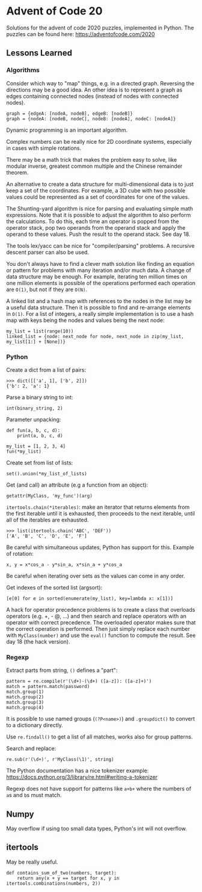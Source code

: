 # Advent of Code 20

Solutions for the advent of code 2020 puzzles, implemented in Python. The
puzzles can be found here: https://adventofcode.com/2020

## Lessons Learned

### Algorithms

Consider which way to "map" things, e.g. in a directed graph. Reversing the directions may be a good idea. An other
idea is to represent a graph as edges containing connected nodes (instead of nodes with connected nodes).
```
graph = {edgeA: [nodeA, nodeB], edgeB: [nodeB]}
graph = {nodeA: [nodeB, nodeC], nodeB: [nodeA], nodeC: [nodeA]}
```

Dynamic programming is an important algorithm.

Complex numbers can be really nice for 2D coordinate systems, especially in cases with simple rotations.

There may be a math trick that makes the problem easy to solve, like modular inverse, greatest common multiple and
the Chinese remainder theorem.

An alternative to create a data structure for multi-dimensional data is to just keep a set of the coordinates. For
example, a 3D cube with two possible values could be represented as a set of coordinates for one of the values.

The Shunting-yard algorithm is nice for parsing and evaluating simple math expressions. Note that it is possible to
adjust the algorithm to also perform the calculations. To do this, each time an operator is popped from the operator
stack, pop two operands from the operand stack and apply the operand to these values. Push the result to the operand
stack. See day 18.

The tools lex/yacc can be nice for "compiler/parsing" problems. A recursive descent parser can also be used.

You don't always have to find a clever math solution like finding an equation or pattern for problems with
many iteration and/or much data. A change of data structure may be enough. For example, iterating ten
million times on one million elements is possible of the operations performed each operation are `O(1)`,
but not if they are `O(N)`.

A linked list and a hash map with references to the nodes in the list may be a useful data structure. Then it is
possible to find and re-arrange elements in `O(1)`. For a list of integers, a really simple implementation is to
use a hash map with keys being the nodes and values being the next node:
```
my_list = list(range(10))
linked_list = {node: next_node for node, next_node in zip(my_list, my_list[1:] + [None])}
```

### Python

Create a dict from a list of pairs:
```
>>> dict([['a', 1], ['b', 2]])
{'b': 2, 'a': 1}
```

Parse a binary string to int:
```
int(binary_string, 2)
```

Parameter unpacking:
```
def fun(a, b, c, d):
    print(a, b, c, d)

my_list = [1, 2, 3, 4]
fun(*my_list)
```

Create set from list of lists:
```
set().union(*my_list_of_lists)
```

Get (and call) an attribute (e.g a function from an object):
```
getattr(MyClass, 'my_func')(arg)
```

`itertools.chain(*iterables)`: make an iterator that returns elements from the first iterable until it is exhausted,
then proceeds to the next iterable, until all of the iterables are exhausted.
```
>>> list(itertools.chain('ABC', 'DEF'))
['A', 'B', 'C', 'D', 'E', 'F']
```

Be careful with simultaneous updates, Python has support for this. Example of rotation:
```
x, y = x*cos_a - y*sin_a, x*sin_a + y*cos_a
```

Be careful when iterating over sets as the values can come in any order.

Get indexes of the sorted list (argsort):
```
[e[0] for e in sorted(enumerate(my_list), key=lambda x: x[1])]
```

A hack for operator precedence problems is to create a class that overloads operators (e.g. +, - @, ...) and then
search and replace operators with an operator with correct precedence. The overloaded operator makes sure that the
correct operation is performed. Then just simply replace each number with `MyClass(number)` and use the `eval()`
function to compute the result. See day 18 (the hack version).

### Regexp

Extract parts from string, `()` defines a "part":

```
pattern = re.compile(r'(\d+)-(\d+) ([a-z]): ([a-z]+)')
match = pattern.match(password)
match.group(1)
match.group(2)
match.group(3)
match.group(4)
```

It is possible to use named groups (`(?P<name>)`) and `.groupdict()` to convert to a dictionary directly.

Use `re.findall()` to get a list of all matches, works also for group patterns.

Search and replace:
```
re.sub(r'(\d+)', r'MyClass(\1)', string)
```

The Python documentation has a nice tokenizer example:
https://docs.python.org/3/library/re.html#writing-a-tokenizer

Regexp does not have support for patterns like `a+b+` where the numbers of `a`s and `b`s must match.

## Numpy

May overflow if using too small data types, Python's int will not overflow.

## itertools

May be really useful.
```
def contains_sum_of_two(numbers, target):
    return any(x + y == target for x, y in itertools.combinations(numbers, 2))
```
